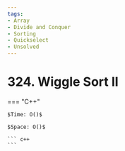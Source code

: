 ```yaml
---
tags:
- Array
- Divide and Conquer
- Sorting
- Quickselect
- Unsolved
---
```



# 324. Wiggle Sort II

=== "C++"

    $Time: O()$

    $Space: O()$

    ``` c++
    ```